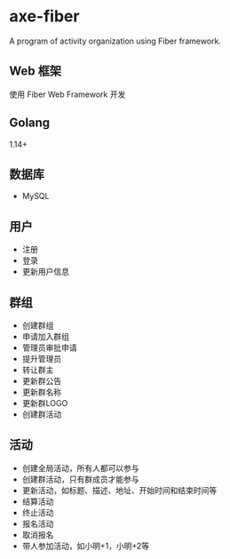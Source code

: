 # axe-fiber

 A program of activity organization using Fiber framework.

## Web 框架

使用 Fiber Web Framework 开发

## Golang

1.14+

## 数据库

- MySQL

## 用户

- 注册
- 登录
- 更新用户信息

## 群组

- 创建群组
- 申请加入群组
- 管理员审批申请
- 提升管理员
- 转让群主
- 更新群公告
- 更新群名称
- 更新群LOGO
- 创建群活动

## 活动

- 创建全局活动，所有人都可以参与
- 创建群活动，只有群成员才能参与
- 更新活动，如标题、描述、地址、开始时间和结束时间等
- 结算活动
- 终止活动
- 报名活动
- 取消报名
- 带人参加活动，如小明+1，小明+2等
